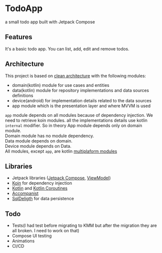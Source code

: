 # TodoApp
a small todo app built with Jetpack Compose

## Features
It's a basic todo app. You can list, add, edit and remove todos.

## Architecture
This project is based on [clean architecture](https://blog.cleancoder.com/uncle-bob/2012/08/13/the-clean-architecture.html) with the following modules:
* domain(kotlin) module for use cases and entities
* data(kotlin) module for repository implementations and data sources definitions
* device(android) for implementation details related to the data sources
* app module which is the presentation layer and where MVVM is used

`app` module depends on all modules because of dependency injection. We need to retrieve koin modules. all the implementations details
use kotlin `internal` modifier. So in theory App module depends only on domain module.  
Domain module has no module dependency.  
Data module depends on domain.  
Device module depends on Data.  
All modules, except `app`, are kotlin [multiplaform modules](https://kotlinlang.org/docs/multiplatform.html)

## Libraries

* Jetpack libraries ([Jetpack Compose](https://developer.android.com/jetpack/compose), [ViewModel](https://developer.android.com/topic/libraries/architecture/viewmodel?hl=en))
* [Koin](https://insert-koin.io) for dependency injection
* [Kotlin](https://kotlinlang.org/) and [Kotlin Coroutines](https://kotlinlang.org/docs/coroutines-overview.html)
* [Accompanist](https://google.github.io/accompanist/)
* [SqlDeligth](https://cashapp.github.io/sqldelight/) for data persistence



## Todo
* Tests(I had test before migrating to KMM but after the migration they are all broken. I need to work on that)
* Compose UI testing
* Animations
* CI/CD

